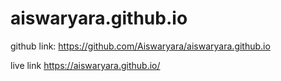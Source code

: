 # aiswaryara.github.io

github link:
https://github.com/Aiswaryara/aiswaryara.github.io

live link
https://aiswaryara.github.io/
